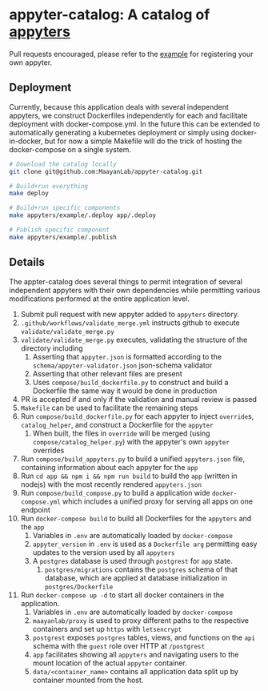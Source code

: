 # appyter-catalog: A catalog of [appyters](https://github.com/maayanLab/appyter/)

Pull requests encouraged, please refer to the [example](./appyters/example/) for registering your own appyter.

## Deployment

Currently, because this application deals with several independent appyters, we construct Dockerfiles independently for each and facilitate deployment with docker-compose.yml. In the future this can be extended to automatically generating a kubernetes deployment or simply using docker-in-docker, but for now a simple Makefile will do the trick of hosting the docker-compose on a single system.

```bash
# Download the catalog locally
git clone git@github.com:MaayanLab/appyter-catalog.git

# Build+run everything
make deploy

# Build+run specific components
make appyters/example/.deploy app/.deploy

# Publish specific component
make appyters/example/.publish
```

## Details

The appter-catalog does several things to permit integration of several independent appyters with their own dependencies while permitting various modifications performed at the entire application level.

1. Submit pull request with new appyter added to `appyters` directory.
2. `.github/workflows/validate_merge.yml` instructs github to execute `validate/validate_merge.py`
3. `validate/validate_merge.py` executes, validating the structure of the directory including
    1. Asserting that `appyter.json` is formatted according to the `schema/appyter-validator.json` json-schema validator
    2. Asserting that other relevant files are present
    3. Uses `compose/build_dockerfile.py` to construct and build a Dockerfile the same way it would be done in production
4. PR is accepted if and only if the validation and manual review is passed
5. `Makefile` can be used to facilitate the remaining steps
6. Run `compose/build_dockerfile.py` for each appyter to inject `override`s, `catalog_helper`, and construct a Dockerfile for the `appyter`
    1. When built, the files in `override` will be merged (using `compose/catalog_helper.py`) with the appyter's own `appyter` overrides
7. Run `compose/build_appyters.py` to build a unified `appyters.json` file, containing information about each appyter for the `app`
8. Run `cd app && npm i && npm run build` to build the `app` (written in nodejs) with the most recently rendered `appyters.json`
9. Run `compose/build_compose.py` to build a application wide `docker-compose.yml` which includes a unified proxy for serving all apps on one endpoint
10. Run `docker-compose build` to build all Dockerfiles for the `appyters` and the `app`
    1. Variables in `.env` are automatically loaded by `docker-compose`
    2. `appyter_version` in `.env` is used as a `Dockerfile arg` permitting easy updates to the version used by all `appyters`
    3. A `postgres` database is used through `postgrest` for `app` state.
        1. `postgres/migrations` contains the `postgres` schema of that database, which are applied at database initialization in `postgres/Dockerfile`
11. Run `docker-compose up -d` to start all docker containers in the application.
    1. Variables in `.env` are automatically loaded by `docker-compose`
    2. `maayanlab/proxy` is used to proxy different paths to the respective containers and set up `https` with `letsencrypt`
    3. `postgrest` exposes `postgres` tables, views, and functions on the `api` schema with the `guest` role over HTTP at `/postgrest`
    4. `app` facilitates showing all `appyters` and navigating users to the mount location of the actual `appyter` container.
    5. `data/<container_name>` contains all application data split up by container mounted from the host.


